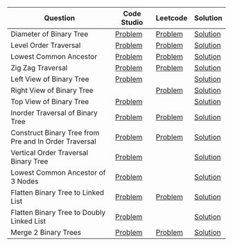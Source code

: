 | Question                                              | Code Studio                                                                             | Leetcode                                                                                           | Solution                                              |
| ----------------------------------------------------- | --------------------------------------------------------------------------------------- | -------------------------------------------------------------------------------------------------- | ----------------------------------------------------- |
| Diameter of Binary Tree                               | [Problem](https://www.codingninjas.com/codestudio/problems/920552)                      | [Problem](https://leetcode.com/problems/diameter-of-binary-tree)                                   | [Solution](DiameterOfBinaryTree.java)                 |
| Level Order Traversal                                 | [Problem](https://www.codingninjas.com/codestudio/problems/796002)                      | [Problem](https://leetcode.com/problems/binary-tree-level-order-traversal)                         | [Solution](LevelOrderTraversal.java)                  |
| Lowest Common Ancestor                                | [Problem](https://www.codingninjas.com/codestudio/problems/920541)                      | [Problem](https://leetcode.com/problems/lowest-common-ancestor-of-a-binary-tree)                   | [Solution](LowestCommonAncestor.java)                 |
| Zig Zag Traversal                                     | [Problem](https://www.codingninjas.com/codestudio/problems/1062662)                     | [Problem](https://leetcode.com/problems/binary-tree-zigzag-level-order-traversal)                  | [Solution](ZigZagTraversal.java)                      |
| Left View of Binary Tree                              | [Problem](https://www.codingninjas.com/codestudio/problems/920519)                      |                                                                                                    | [Solution](LeftViewOfBinaryTree.java)                 |
| Right View of Binary Tree                             |                                                                                         | [Problem](https://leetcode.com/problems/binary-tree-right-side-view)                               | [Solution](RightViewOfBinaryTree.java)                |
| Top View of Binary Tree                               | [Problem](https://www.codingninjas.com/codestudio/problems/799401)                      |                                                                                                    | [Solution](TopViewOfBinaryTree.java)                  |
| Inorder Traversal of Binary Tree                      | [Problem](https://www.codingninjas.com/codestudio/problems/inorder-traversal_3839605)   | [Problem](https://leetcode.com/problems/binary-tree-inorder-traversal)                             | [Solution](InOrderTraversal.java)                     |
| Construct Binary Tree from Pre and In Order Traversal | [Problem](https://www.codingninjas.com/codestudio/problems/920539)                      | [Problem](https://leetcode.com/problems/construct-binary-tree-from-preorder-and-inorder-traversal) | [Solution](ConstructBinaryTreeFromInandPreOrder.java) |
| Vertical Order Traversal Binary Tree                  | [Problem](https://www.codingninjas.com/studio/problems/vertical-order-traversal_920533) |                                                                                                    | [Solution](VerticalOrderTraversal.java)               |
| Lowest Common Ancestor of 3 Nodes                     | [Problem](https://www.codingninjas.com/studio/problems/lca-of-three-nodes_794944)       |                                                                                                    | [Solution](LowestCommonAncestorOfThree.java)          |
| Flatten Binary Tree to Linked List                    | [Problem](https://www.codingninjas.com/studio/problems/1112615)                         | [Problem](https://leetcode.com/problems/flatten-binary-tree-to-linked-list)                        | [Solution](FlattenBinaryTreeToLinkedList.java)        |
| Flatten Binary Tree to Doubly Linked List             | [Problem](https://www.codingninjas.com/studio/problems/893106)                          |                                                                                                    | [Solution](FlattenBinaryTreeToDoublyLinkedList.java)  |
| Merge 2 Binary Trees                                  | [Problem](https://www.codingninjas.com/studio/problems/fasdf_1263729)                   | [Problem](https://leetcode.com/problems/merge-two-binary-trees)                                    | [Solution](MergeBinaryTree.java)                      |


